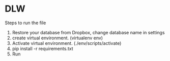 # DLW
Steps to run the file

1. Restore your database from Dropbox, change database name in settings
2. create virtual environment. (virtualenv env)
3. Activate virtual environment. (./env/scripts/activate)
4. pip install -r requirements.txt
5. Run
